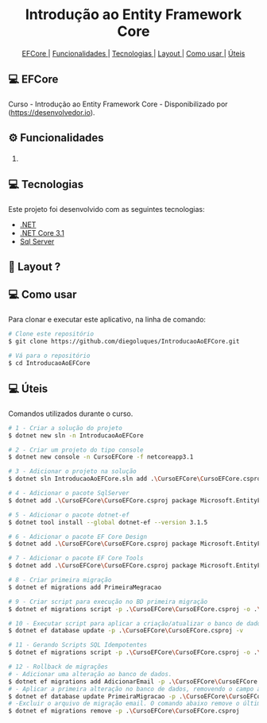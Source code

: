 <h1 align="center" >
  Introdução ao Entity Framework Core
</h1>

<p align="center">
  <a href='#core'>EFCore </a>|
  <a href='#functionalities'>Funcionalidades </a>|
  <a href='#tecnologies'>Tecnologias </a>|
  <a href='#layout'>Layout </a>|
  <a href="#como">Como usar </a>|
  <a href="#uteis">Úteis </a>
</p>

## <p id='core'>💻 EFCore </p>
Curso - Introdução ao Entity Framework Core - Disponibilizado por (https://desenvolvedor.io).

## <p id='functionalities'> ⚙ Funcionalidades </p>
1. 

## <p id='tecnologies'>💻 Tecnologias </p>
Este projeto foi desenvolvido com as seguintes tecnologias:

-  [.NET](https://docs.microsoft.com/pt-br/dotnet/api/?view=net-5.0)
-  [.NET Core 3.1](https://docs.microsoft.com/pt-br/dotnet/api/?view=netcore-3.1)
-  [Sql Server](https://www.microsoft.com/pt-br/sql-server/sql-server-downloads)

## <p id='layout'>🎨 Layout ? </p>


## <p id='como'>💻 Como usar </p>
Para clonar e executar este aplicativo, na linha de comando:

```bash
# Clone este repositório
$ git clone https://github.com/diegoluques/IntroducaoAoEFCore.git

# Vá para o repositório
$ cd IntroducaoAoEFCore

```

## <p id='uteis'>💻 Úteis </p>
Comandos utilizados durante o curso.

```bash
# 1 - Criar a solução do projeto
$ dotnet new sln -n IntroducaoAoEFCore

# 2 - Criar um projeto do tipo console
$ dotnet new console -n CursoEFCore -f netcoreapp3.1

# 3 - Adicionar o projeto na solução
$ dotnet sln IntroducaoAoEFCore.sln add .\CursoEFCore\CursoEFCore.csproj

# 4 - Adicionar o pacote SqlServer
$ dotnet add .\CursoEFCore\CursoEFCore.csproj package Microsoft.EntityFrameworkCore.SqlServer --version 3.1.5

# 5 - Adicionar o pacote dotnet-ef
$ dotnet tool install --global dotnet-ef --version 3.1.5

# 6 - Adicionar o pacote EF Core Design
$ dotnet add .\CursoEFCore\CursoEFCore.csproj package Microsoft.EntityFrameworkCore.Design --version 3.1.5

# 7 - Adicionar o pacote EF Core Tools
$ dotnet add .\CursoEFCore\CursoEFCore.csproj package Microsoft.EntityFrameworkCore.Tools --version 3.1.5

# 8 - Criar primeira migração
$ dotnet ef migrations add PrimeiraMegracao

# 9 - Criar script para execução no BD primeira migração
$ dotnet ef migrations script -p .\CursoEFCore\CursoEFCore.csproj -o .\CursoEFCore\PrimeiraMigracao.sql

# 10 - Executar script para aplicar a criação/atualizar o banco de dados
$ dotnet ef database update -p .\CursoEFCore\CursoEFCore.csproj -v

# 11 - Gerando Scripts SQL Idempotentes
$ dotnet ef migrations script -p .\CursoEFCore\CursoEFCore.csproj -o .\CursoEFCore\Idempotente.sql --idempotent

# 12 - Rollback de migrações
# - Adicionar uma alteração ao banco de dados.
$ dotnet ef migrations add AdicionarEmail -p .\CursoEFCore\CursoEFCore.csproj
# - Aplicar a primeira alteração no banco de dados, removendo o campo adicionado anteriormente
$ dotnet ef database update PrimeiraMigracao -p .\CursoEFCore\CursoEFCore.csproj -v
# -Excluir o arquivo de migração email. O comando abaixo remove o último arquivo de migração criado
$ dotnet ef migrations remove -p .\CursoEFCore\CursoEFCore.csproj

```